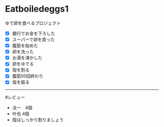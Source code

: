 # Eatboiledeggs1
ゆで卵を食べるプロジェクト
- [x] 銀行でお金を下ろした
- [x] スーパーで卵を買った
- [x] 腹筋を始めた
- [x] 卵を洗った
- [x] お湯を沸かした
- [x] 卵をゆでる
- [x] 殻を割る
- [x] 腹筋50回終わり
- [x] 塩を振る
---
#レビュー
- 汰一　4個
- 叶也  4個
- 殻はしっかり割りましょう
